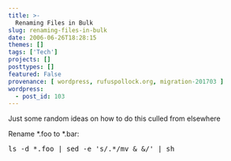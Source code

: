 ```yaml
---
title: >-
  Renaming Files in Bulk
slug: renaming-files-in-bulk
date: 2006-06-26T18:28:15
themes: []
tags: ['Tech']
projects: []
posttypes: []
featured: False
provenance: [ wordpress, rufuspollock.org, migration-201703 ]
wordpress:
  - post_id: 103
---
```


Just some random ideas on how to do this culled from elsewhere

Rename *.foo to *.bar:

<pre>
ls -d *.foo | sed -e 's/.*/mv & &/' | sh
</pre>

